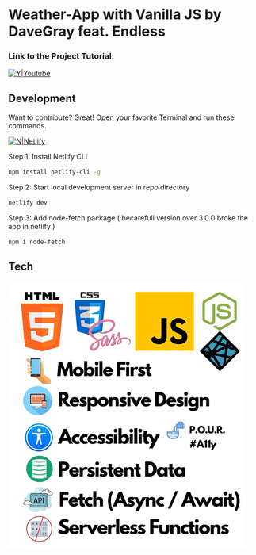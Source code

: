 # Weather-App with Vanilla JS by DaveGray feat. Endless

### Link to the Project Tutorial: 

[![Y|Youtube](https://upload.wikimedia.org/wikipedia/commons/thumb/b/b8/YouTube_Logo_2017.svg/100px-YouTube_Logo_2017.svg.png)](https://www.youtube.com/watch?v=s_Ie_yh_4Co)

## Development

Want to contribute? Great!
Open your favorite Terminal and run these commands.

[![N|Netlify](https://upload.wikimedia.org/wikipedia/commons/thumb/b/b8/Netlify_logo.svg/100px-Netlify_logo.svg.png)](https://www.netlify.com/)

Step 1: Install Netlify CLI

```sh
npm install netlify-cli -g
```

Step 2: Start local development server in repo directory

```sh
netlify dev
```

Step 3: Add node-fetch package ( becarefull version over 3.0.0 broke the app in netlify )

```sh
npm i node-fetch
```

## Tech

![](./dist/Immagine.png)



